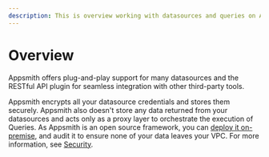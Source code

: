 ```yaml
---
description: This is overview working with datasources and queries on Appsmith.
---
```


# Overview

Appsmith offers plug-and-play support for many datasources and the RESTful API plugin for seamless integration with other third-party tools.

Appsmith encrypts all your datasource credentials and stores them securely. Appsmith also doesn't store any data returned from your datasources and acts only as a proxy layer to orchestrate the execution of Queries. As Appsmith is an open source framework, you can [deploy it on-premise](/getting-started/setup), and audit it to ensure none of your data leaves your VPC. For more information, see [Security](/product/security#security-measures-within-appsmith). 

